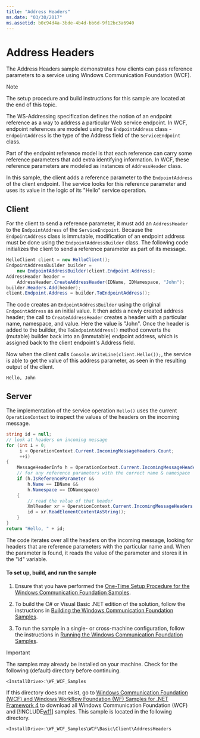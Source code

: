 ```yaml
---
title: "Address Headers"
ms.date: "03/30/2017"
ms.assetid: b0c94d4a-3bde-4b4d-bb6d-9f12bc3a6940
---
```


# Address Headers

The Address Headers sample demonstrates how clients can pass reference parameters to a service using Windows Communication Foundation (WCF).

> [!NOTE]
> The setup procedure and build instructions for this sample are located at the end of this topic.

The WS-Addressing specification defines the notion of an endpoint reference as a way to address a particular Web service endpoint. In WCF, endpoint references are modeled using the `EndpointAddress` class - `EndpointAddress` is the type of the Address field of the `ServiceEndpoint` class.

Part of the endpoint reference model is that each reference can carry some reference parameters that add extra identifying information. In WCF, these reference parameters are modeled as instances of `AddressHeader` class.

In this sample, the client adds a reference parameter to the `EndpointAddress` of the client endpoint. The service looks for this reference parameter and uses its value in the logic of its "Hello" service operation.

## Client

For the client to send a reference parameter, it must add an `AddressHeader` to the `EndpointAddress` of the `ServiceEndpoint`. Because the `EndpointAddress` class is immutable, modification of an endpoint address must be done using the `EndpointAddressBuilder` class. The following code initializes the client to send a reference parameter as part of its message.

```csharp
HelloClient client = new HelloClient();
EndpointAddressBuilder builder =
    new EndpointAddressBuilder(client.Endpoint.Address);
AddressHeader header =
    AddressHeader.CreateAddressHeader(IDName, IDNamespace, "John");
builder.Headers.Add(header);
client.Endpoint.Address = builder.ToEndpointAddress();
```

The code creates an `EndpointAddressBuilder` using the original `EndpointAddress` as an initial value. It then adds a newly created address header; the call to `CreateAddressHeader` creates a header with a particular name, namespace, and value. Here the value is "John". Once the header is added to the builder, the `ToEndpointAddress()` method converts the (mutable) builder back into an (immutable) endpoint address, which is assigned back to the client endpoint's Address field.

Now when the client calls `Console.WriteLine(client.Hello());`, the service is able to get the value of this address parameter, as seen in the resulting output of the client.

`Hello, John`

## Server

The implementation of the service operation `Hello()` uses the current `OperationContext` to inspect the values of the headers on the incoming message.

```csharp
string id = null;
// look at headers on incoming message
for (int i = 0;
     i < OperationContext.Current.IncomingMessageHeaders.Count;
     ++i)
{
    MessageHeaderInfo h = OperationContext.Current.IncomingMessageHeaders[i];
    // for any reference parameters with the correct name & namespace
    if (h.IsReferenceParameter &&
        h.Name == IDName &&
        h.Namespace == IDNamespace)
    {
        // read the value of that header
        XmlReader xr = OperationContext.Current.IncomingMessageHeaders.GetReaderAtHeader(i);
        id = xr.ReadElementContentAsString();
    }
}
return "Hello, " + id;
```

The code iterates over all the headers on the incoming message, looking for headers that are reference parameters with the particular name and. When the parameter is found, it reads the value of the parameter and stores it in the "id" variable.

#### To set up, build, and run the sample

1. Ensure that you have performed the [One-Time Setup Procedure for the Windows Communication Foundation Samples](../../../../docs/framework/wcf/samples/one-time-setup-procedure-for-the-wcf-samples.md).

2. To build the C# or Visual Basic .NET edition of the solution, follow the instructions in [Building the Windows Communication Foundation Samples](../../../../docs/framework/wcf/samples/building-the-samples.md).

3. To run the sample in a single- or cross-machine configuration, follow the instructions in [Running the Windows Communication Foundation Samples](../../../../docs/framework/wcf/samples/running-the-samples.md).

> [!IMPORTANT]
> The samples may already be installed on your machine. Check for the following (default) directory before continuing.
>
> `<InstallDrive>:\WF_WCF_Samples`
>
> If this directory does not exist, go to [Windows Communication Foundation (WCF) and Windows Workflow Foundation (WF) Samples for .NET Framework 4](https://www.microsoft.com/download/details.aspx?id=21459) to download all Windows Communication Foundation (WCF) and [!INCLUDE[wf1](../../../../includes/wf1-md.md)] samples. This sample is located in the following directory.
>
> `<InstallDrive>:\WF_WCF_Samples\WCF\Basic\Client\AddressHeaders`
